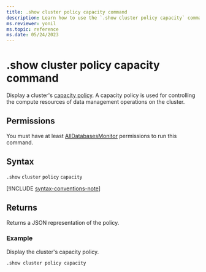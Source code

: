```yaml
---
title: .show cluster policy capacity command
description: Learn how to use the `.show cluster policy capacity` command to display a cluster's capacity policy.
ms.reviewer: yonil
ms.topic: reference
ms.date: 05/24/2023
---
```

# .show cluster policy capacity command

Display a cluster's [capacity policy](capacity-policy.md). A capacity policy is used for controlling the compute resources of data management operations on the cluster.

## Permissions

You must have at least [AllDatabasesMonitor](access-control/role-based-access-control.md) permissions to run this command.

## Syntax

`.show` `cluster` `policy` `capacity`

[!INCLUDE [syntax-conventions-note](../includes/syntax-conventions-note.md)]

## Returns

Returns a JSON representation of the policy.

### Example

Display the cluster's capacity policy.

```kusto
.show cluster policy capacity
```
